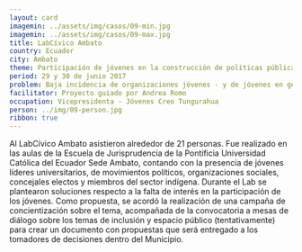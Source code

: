 ```yaml
---
layout: card
imagemin: ../assets/img/casos/09-min.jpg
imagemin: ../assets/img/casos/09-max.jpg
title: LabCívico Ambato
country: Ecuador
city: Ambato
theme: Participación de jóvenes en la construcción de políticas públicas en la ciudad de Ambato
period: 29 y 30 de junio 2017
problem: Baja incidencia de organizaciones jóvenes - y de jóvenes en general - en la construcción de políticas públicas de la ciudad de Ambato, a pesar de que existen mecanismos de participación ciudadana
facilitator: Proyecto guiado por Andrea Romo
occupation: Vicepresidenta - Jóvenes Creo Tungurahua
person: ../img/09-person.jpg
ribbon: true
---
```


Al LabCívico Ambato asistieron alrededor de 21 personas. Fue realizado en las aulas de la Escuela de Jurisprudencia de la Pontificia Universidad Católica del Ecuador Sede Ambato, contando con la presencia de jóvenes líderes universitarios, de movimientos políticos, organizaciones sociales, concejales electos y miembros del sector indígena. Durante el Lab se plantearon soluciones respecto a la falta de interés en la participación de los jóvenes. Como propuesta, se acordó la realización de una campaña de concientización sobre el tema, acompañada de la convocatoria a mesas de diálogo sobre los temas de inclusión y espacio público (tentativamente) para crear un documento con propuestas que será entregado a los tomadores de decisiones dentro del Municipio.
